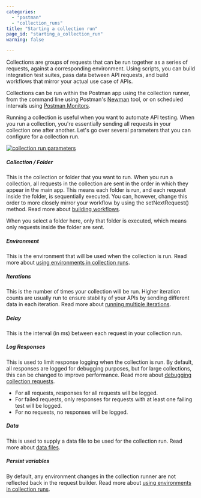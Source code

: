 ```yaml
---
categories:
  - "postman"
  - "collection_runs"
title: "Starting a collection run"
page_id: "starting_a_collection_run"
warning: false

---
```


Collections are groups of requests that can be run together as a series of requests, against a corresponding environment. Using scripts, you can build integration test suites, pass data between API requests, and build workflows that mirror your actual use case of APIs.

Collections can be run within the Postman app using the collection runner, from the command line using Postman's [Newman](/docs/postman/collection_runs/command_line_integration_with_newman) tool, or on scheduled intervals using [Postman Monitors](/docs/postman/monitors/intro_monitors).

Running a collection is useful when you want to automate API testing. When you run a collection, you're essentially sending all requests in your collection one after another. Let's go over several parameters that you can configure for a collection run.

[![collection run parameters](https://s3.amazonaws.com/postman-static-getpostman-com/postman-docs/collectionRunner.png)](https://s3.amazonaws.com/postman-static-getpostman-com/postman-docs/collectionRunner.png)

##### **Collection / Folder**

This is the collection or folder that you want to run. When you run a collection, all requests in the collection are sent in the order in which they appear in the main app. This means each folder is run, and each request inside the folder, is sequentially executed. You can, however, change this order to more closely mirror your workflow by using the setNextRequest() method. Read more about [building workflows](/docs/postman/collection_runs/building_workflows).

When you select a folder here, only that folder is executed, which means only requests inside the folder are sent.

##### **Environment**

This is the environment that will be used when the collection is run. Read more about [using environments in collection runs](/docs/postman/collection_runs/using_environments_in_collection_runs).

##### **Iterations**

This is the number of times your collection will be run. Higher iteration counts are usually run to ensure stability of your APIs by sending different data in each iteration. Read more about [running multiple iterations](/docs/postman/collection_runs/running_multiple_iterations).

##### **Delay**

This is the interval (in ms) between each request in your collection run.

##### **Log Responses**

This is used to limit response logging when the collection is run. By default, all responses are logged for debugging purposes, but for large collections, this can be changed to improve performance. Read more about [debugging collection requests](/docs/postman/collection_runs/debugging_a_collection_run).

   *   For all requests, responses for all requests will be logged.
   *   For failed requests, only responses for requests with at least one failing test will be logged.
   *   For no requests, no responses will be logged.

##### **Data**

This is used to supply a data file to be used for the collection run. Read more about [data files](/docs/postman/collection_runs/working_with_data_files).

##### **Persist variables**

By default, any environment changes in the collection runner are not reflected back in the request builder. Read more about [using environments in collection runs](/docs/postman/collection_runs/using_environments_in_collection_runs).

